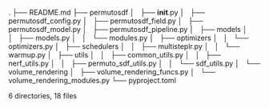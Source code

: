 .
├── README.md
├── permutosdf
│   ├── __init__.py
│   ├── permutosdf_config.py
│   ├── permutosdf_field.py
│   ├── permutosdf_model.py
│   ├── permutosdf_pipeline.py
│   ├── models
│   │   ├── models.py
│   │   └── modules.py
│   ├── optimizers
│   │   └── optimizers.py
│   ├── schedulers
│   │   ├── multisteplr.py
│   │   └── warmup.py
│   ├── utils
│   │   ├── common_utils.py
│   │   ├── nerf_utils.py
│   │   ├── permuto_sdf_utils.py
│   │   └── sdf_utils.py
│   └── volume_rendering
│       ├── volume_rendering_funcs.py
│       └── volume_rendering_modules.py
└── pyproject.toml

6 directories, 18 files
